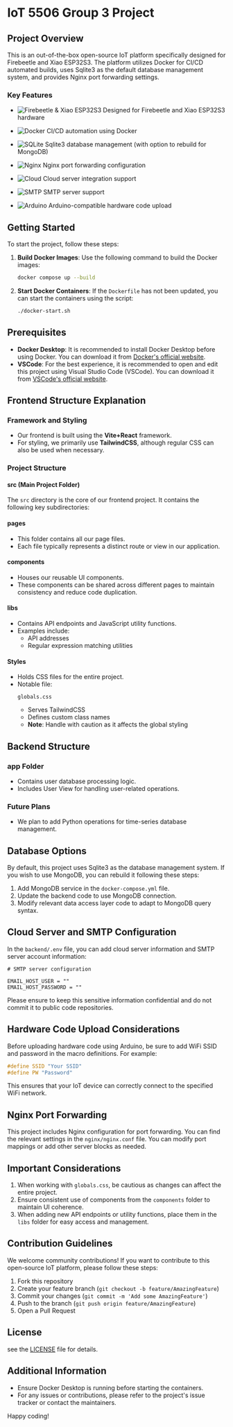 # IoT 5506 Group 3 Project

## Project Overview

This is an out-of-the-box open-source IoT platform specifically designed for Firebeetle and Xiao ESP32S3. The platform utilizes Docker for CI/CD automated builds, uses Sqlite3 as the default database management system, and provides Nginx port forwarding settings.

### Key Features

- ![Firebeetle & Xiao ESP32S3](https://img.shields.io/badge/Hardware-Firebeetle%20%26%20Xiao%20ESP32S3-blue?style=flat-square&logo=arduino) Designed for Firebeetle and Xiao ESP32S3 hardware

- ![Docker](https://img.shields.io/badge/CI%2FCD-Docker-blue?style=flat-square&logo=docker) CI/CD automation using Docker

- ![SQLite](https://img.shields.io/badge/Database-SQLite-blue?style=flat-square&logo=sqlite) Sqlite3 database management (with option to rebuild for MongoDB)

- ![Nginx](https://img.shields.io/badge/Web%20Server-Nginx-green?style=flat-square&logo=nginx) Nginx port forwarding configuration

- ![Cloud](https://img.shields.io/badge/Integration-Cloud%20Server-blue?style=flat-square&logo=icloud) Cloud server integration support

- ![SMTP](https://img.shields.io/badge/Email-SMTP-red?style=flat-square&logo=minutemailer) SMTP server support

- ![Arduino](https://img.shields.io/badge/Upload-Arduino%20Compatible-teal?style=flat-square&logo=arduino) Arduino-compatible hardware code upload

## Getting Started

To start the project, follow these steps:

1. **Build Docker Images**:
   Use the following command to build the Docker images:
   ```sh
   docker compose up --build
   ```

2. **Start Docker Containers**:
   If the `Dockerfile` has not been updated, you can start the containers using the script:
   ```sh
   ./docker-start.sh
   ```

## Prerequisites

- **Docker Desktop**:
  It is recommended to install Docker Desktop before using Docker. You can download it from [Docker's official website](https://www.docker.com/products/docker-desktop).
- **VSCode**:
  For the best experience, it is recommended to open and edit this project using Visual Studio Code (VSCode). You can download it from [VSCode's official website](https://code.visualstudio.com/).

## Frontend Structure Explanation

### Framework and Styling

- Our frontend is built using the **Vite+React** framework.
- For styling, we primarily use **TailwindCSS**, although regular CSS can also be used when necessary.

### Project Structure

#### src (Main Project Folder)

The `src` directory is the core of our frontend project. It contains the following key subdirectories:

#### pages

- This folder contains all our page files.
- Each file typically represents a distinct route or view in our application.

#### components

- Houses our reusable UI components.
- These components can be shared across different pages to maintain consistency and reduce code duplication.

#### libs

- Contains API endpoints and JavaScript utility functions.
- Examples include:
  - API addresses
  - Regular expression matching utilities

#### Styles

- Holds CSS files for the entire project.
- Notable file:
  ```
  globals.css
  ```
  - Serves TailwindCSS
  - Defines custom class names
  - **Note**: Handle with caution as it affects the global styling

## Backend Structure

### app Folder

- Contains user database processing logic.
- Includes User View for handling user-related operations.

### Future Plans

- We plan to add Python operations for time-series database management.

## Database Options

By default, this project uses Sqlite3 as the database management system. If you wish to use MongoDB, you can rebuild it following these steps:

1. Add MongoDB service in the `docker-compose.yml` file.
2. Update the backend code to use MongoDB connection.
3. Modify relevant data access layer code to adapt to MongoDB query syntax.

## Cloud Server and SMTP Configuration

In the `backend/.env` file, you can add cloud server information and SMTP server account information:

```
# SMTP server configuration

EMAIL_HOST_USER = ""
EMAIL_HOST_PASSWORD = ""
```

Please ensure to keep this sensitive information confidential and do not commit it to public code repositories.

## Hardware Code Upload Considerations

Before uploading hardware code using Arduino, be sure to add WiFi SSID and password in the macro definitions. For example:

```cpp
#define SSID "Your SSID"
#define PW "Password"
```

This ensures that your IoT device can correctly connect to the specified WiFi network.

## Nginx Port Forwarding

This project includes Nginx configuration for port forwarding. You can find the relevant settings in the `nginx/nginx.conf` file. You can modify port mappings or add other server blocks as needed.

## Important Considerations

1. When working with `globals.css`, be cautious as changes can affect the entire project.
2. Ensure consistent use of components from the `components` folder to maintain UI coherence.
3. When adding new API endpoints or utility functions, place them in the `libs` folder for easy access and management.

## Contribution Guidelines

We welcome community contributions! If you want to contribute to this open-source IoT platform, please follow these steps:

1. Fork this repository
2. Create your feature branch (`git checkout -b feature/AmazingFeature`)
3. Commit your changes (`git commit -m 'Add some AmazingFeature'`)
4. Push to the branch (`git push origin feature/AmazingFeature`)
5. Open a Pull Request

## License

see the [LICENSE](LICENSE) file for details.

## Additional Information

- Ensure Docker Desktop is running before starting the containers.
- For any issues or contributions, please refer to the project's issue tracker or contact the maintainers.

Happy coding!
